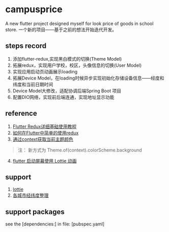 # campusprice

A new flutter project designed myself for look price of goods in school store.
一个新的项目——基于之前的想法开始迭代开发。

## steps record
1. 添加flutter-redux,实现黑白模式的切换(Theme Model)
2. 拓展redux，实现用户学校，校区，头像信息的切换(User Model)
3. 实现应用启动页动画展示loading
4. 拓展Device Model，在loading时候异步实现初始化存储设备信息——经度和纬度和当前日期时间
5. Device Model大修改，适配协调后端Spring Boot 项目
6. 配置DIO网络，实现前后端连通，实现地址显示功能

## reference
1. [Flutter Redux详细基础使用教程](https://blog.csdn.net/yhy1315/article/details/102471140)
2. [如何在Flutter中简单的使用redux](https://juejin.cn/post/6969178306667085854) 
3. [通过context获取当前主题颜色](https://www.cnblogs.com/z45281625/p/10796621.html)
> 注： 新方式为 Theme.of(context).colorScheme.background 
4. [flutter 启动屏幕使用 Lottie 动画](https://zhuanlan.zhihu.com/p/376077465)

## support
1. [lottie](https://lottiefiles.com/)
2. [各城市经纬度整理](https://zhuanlan.zhihu.com/p/28653697)

## support packages
see the [dependencies:] in file: [pubspec.yaml]

